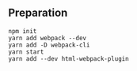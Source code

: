 ## Preparation

```
npm init
yarn add webpack --dev
yarn add -D webpack-cli
yarn start
yarn add --dev html-webpack-plugin
```